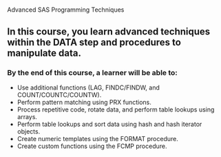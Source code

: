 # 
Advanced SAS Programming Techniques

## In this course, you learn advanced techniques within the DATA step and procedures to manipulate data.

###  By the end of this course, a learner will be able to:
* Use additional functions (LAG, FINDC/FINDW, and COUNT/COUNTC/COUNTW).
* Perform pattern matching using PRX functions.
* Process repetitive code, rotate data, and perform table lookups using arrays.
* Perform table lookups and sort data using hash and hash iterator objects.
* Create numeric templates using the FORMAT procedure.
* Create custom functions using the FCMP procedure.
